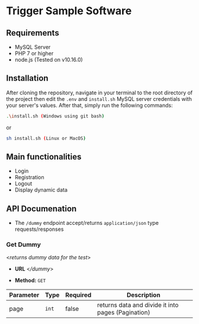 # Trigger Sample Software

## Requirements

- MySQL Server
- PHP 7 or higher
- node.js (Tested on v10.16.0)

## Installation

After cloning the repository, navigate in your terminal to the root directory of the project then edit the  `.env` and `install.sh` MySQL server credentials with your server's values.
After that, simply run the following commands:

```sh
.\install.sh (Windows using git bash)
```
or
```sh
sh install.sh (Linux or MacOS)
```

## Main functionalities

- Login 
- Registration 
- Logout
- Display dynamic data 

## API Documenation

* The `/dummy` endpoint accept/returns `application/json` type requests/responses

### **Get Dummy**

<_returns dummy data for the test_>

* **URL** <_/dummy_>

* **Method:** `GET`

| Parameter  | Type      | Required | Description                                       |
  | ---------- | --------- | -------- | ------------------------------------------------- |
  | page      | `int`    | false     | returns data and divide it into pages (Pagination) |
